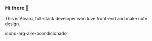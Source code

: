 ### Hi there 👋

This is Álvaro, full-stack developer who love front-end and make cute design. 




icono-arg-aire-acondicionado
